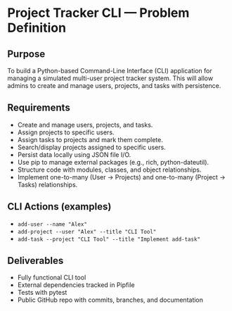 # Project Tracker CLI — Problem Definition

## Purpose
To build a Python-based Command-Line Interface (CLI) application for managing a simulated multi-user project tracker system. This will allow admins to create and manage users, projects, and tasks with persistence.

## Requirements
- Create and manage users, projects, and tasks.
- Assign projects to specific users.
- Assign tasks to projects and mark them complete.
- Search/display projects assigned to specific users.
- Persist data locally using JSON file I/O.
- Use pip to manage external packages (e.g., rich, python-dateutil).
- Structure code with modules, classes, and object relationships.
- Implement one-to-many (User → Projects) and one-to-many (Project → Tasks) relationships.

## CLI Actions (examples)
- `add-user --name "Alex"`
- `add-project --user "Alex" --title "CLI Tool"`
- `add-task --project "CLI Tool" --title "Implement add-task"`

## Deliverables
- Fully functional CLI tool
- External dependencies tracked in Pipfile
- Tests with pytest
- Public GitHub repo with commits, branches, and documentation


